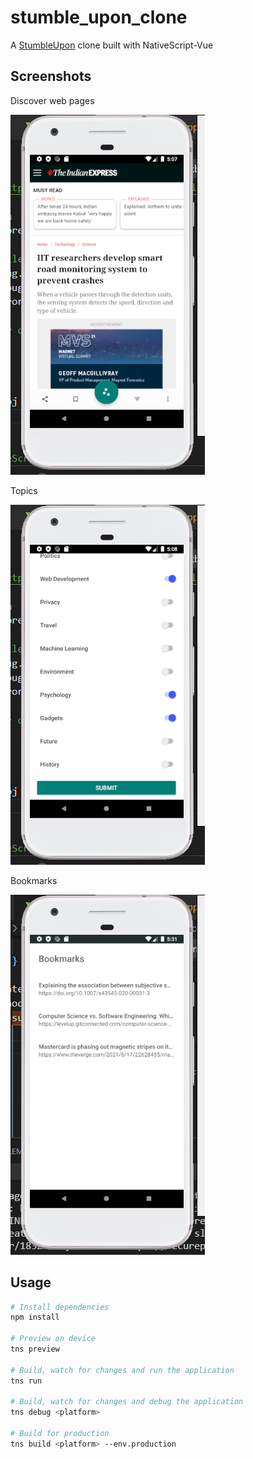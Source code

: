 # stumble_upon_clone

A <a href="https://en.m.wikipedia.org/wiki/StumbleUpon">StumbleUpon</a> clone built with NativeScript-Vue

## Screenshots

Discover web pages

![](/screenshot1.png)

Topics

![](/screenshot2.png)

Bookmarks

![](/screenshot3.png)


## Usage

``` bash
# Install dependencies
npm install

# Preview on device
tns preview

# Build, watch for changes and run the application
tns run

# Build, watch for changes and debug the application
tns debug <platform>

# Build for production
tns build <platform> --env.production

```
